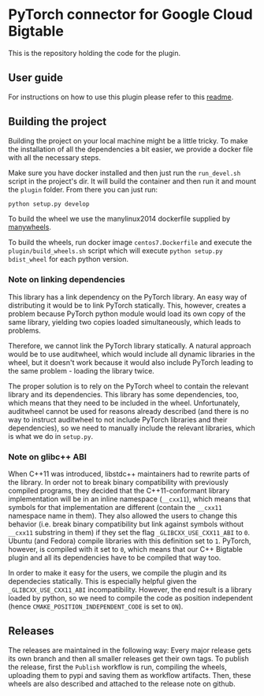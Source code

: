 # PyTorch connector for Google Cloud Bigtable

This is the repository holding the code for the plugin.

## User guide

For instructions on how to use this plugin please refer to
this [readme](plugin/README.md).

## Building the project

Building the project on your local machine might be a 
little tricky. To make the installation of all the dependencies a bit easier,
we provide a docker file with all the necessary steps.

Make sure you have docker installed and then just run the `run_devel.sh` 
script in the project's dir. It will build the container and then run it 
and mount the `plugin` folder. From there you can just run:
```bash
python setup.py develop
```

To build the wheel we use the manylinux2014 dockerfile supplied by
[manywheels](https://github.com/pypa/manylinux). 

To build the wheels, run docker image `centos7.Dockerfile` and execute
the `plugin/build_wheels.sh` script which will execute
`python setup.py bdist_wheel` for each python version.


### Note on linking dependencies

This library has a link dependency on the PyTorch library. An easy way of 
distributing it would be to link PyTorch statically. This, however, creates 
a problem because PyTorch python module would load its own copy of the same 
library, yielding two copies loaded simultaneously, which leads to problems.

Therefore, we cannot link the PyTorch library statically. A natural approach 
would be to use auditwheel, which would include all dynamic libraries in the 
wheel, but it doesn't work because it would also include PyTorch leading to 
the same problem - loading the library twice.

The proper solution is to rely on the PyTorch wheel to contain the relevant 
library and its dependencies. This library has some dependencies, too, which 
means that they need to be included in the wheel. Unfortunately, auditwheel 
cannot be used for reasons already described (and there is no way to instruct 
auditwheel to not include PyTorch libraries and their dependencies), so we 
need to manually include the relevant libraries, which is what we do in 
`setup.py`.


### Note on glibc++ ABI 

When C++11 was introduced, libstdc++ maintainers had to rewrite parts of the 
library. In order not to break binary compatibility with previously compiled 
programs, they decided that the C++11-conformant library implementation will 
be in an inline namespace (`__cxx11`), which means that symbols for that 
implementation are different (contain the `__cxx11` namespace name in them). 
They also allowed the users to change this behavior (i.e. break binary 
compatibility but link against symbols without `__cxx11` substring in them) 
if they set the flag `_GLIBCXX_USE_CXX11_ABI` to `0`. Ubuntu (and Fedora) 
compile libraries with this definition set to `1`. PyTorch, however, is 
compiled with it set to `0`, which means that our C++ Bigtable plugin and all 
its dependencies have to be compiled that way too. 

In order to make it easy for the users, we compile the plugin and its
dependecies statically. This is especially helpful given the
`_GLIBCXX_USE_CXX11_ABI` incompatibility. However, the end result is a library
loaded by python, so we need to compile the code as position independent
(hence `CMAKE_POSITION_INDEPENDENT_CODE` is set to `ON`).

## Releases
The releases are maintained in the following way:
Every major release gets its own branch and then all smaller releases get 
their own tags. To publish the release, first the `Publish` workflow is run, 
compiling the wheels, uploading them to pypi and saving them as workflow 
artifacts. Then, these wheels are also described and attached to the release 
note on github.